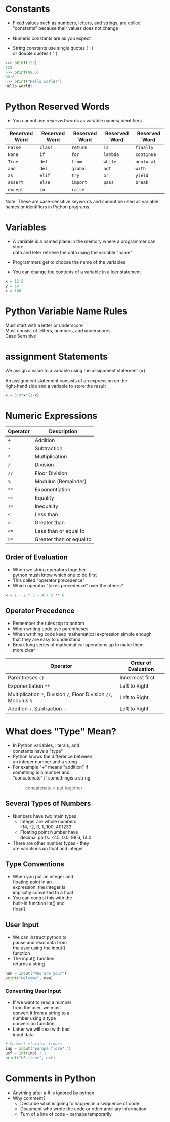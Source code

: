 # Constants

- Fixed values such as numbers, letters, and strings, are colled<br>
  "constants" because their values does not change

- Numeric constants are as you expect

- String constants use single quotes ( ' )<br>
  or double quotes ( " )

```python
>>> print(123)
123
>>> print(98.6)
98.6
>>> print("Hello world!")
Hello world!
```

# Python Reserved Words

- You cannot use reserved words as variable names/ identifiers

| Reserved Word | Reserved Word | Reserved Word | Reserved Word | Reserved Word |
| ------------- | ------------- | ------------- | ------------- | ------------- |
| `False`       | `class`       | `return`      | `is`          | `finally`     |
| `None`        | `if`          | `for`         | `lambda`      | `continue`    |
| `True`        | `def`         | `from`        | `while`       | `nonlocal`    |
| `and`         | `del`         | `global`      | `not`         | `with`        |
| `as`          | `elif`        | `try`         | `or`          | `yield`       |
| `assert`      | `else`        | `import`      | `pass`        | `break`       |
| `except`      | `in`          | `raise`       |               |               |

Note: These are case-sensitive keywords and cannot be used as variable names or identifiers in Python programs.

# Variables

- A variable is a named place in the memory where a programmer can store<br>
  data and leter retrieve the data using the variable "name"

- Programmers get to choose the name of the variables

- You can change the contents of a variable in a leer statement

```python
x = 12.2
y = 14
x = 100
```

# Python Variable Name Rules

Must start with a letter or underscore<br>
Must consist of letters, numbers, and underscores<br>
Case Sensitive

# assignment Statements

We assign a value to a variable using the assignment statement (=)

An assignment statement consists of an expression on the <br>
right-hand side and a variable to store the result

```python
x = 3.9*x*(1-x)
```

# Numeric Expressions

| Operator | Description              |
| -------- | ------------------------ |
| `+`      | Addition                 |
| `-`      | Subtraction              |
| `*`      | Multiplication           |
| `/`      | Division                 |
| `//`     | Floor Division           |
| `%`      | Modulus (Remainder)      |
| `**`     | Exponentiation           |
| `==`     | Equality                 |
| `!=`     | Inequality               |
| `<`      | Less than                |
| `>`      | Greater than             |
| `<=`     | Less than or equal to    |
| `>=`     | Greater than or equal to |

## Order of Evaluation

- When we string operators together<br>
  python mush know which one to do first
- This called "operator precedence"
- Which operator "takes precedence" over the others?

```python
x = 1 + 2 * 3 - 4 / 5 ** 6
```

## Operator Precedence

- Remember the rules top to bottom
- When writing code use parentheses
- When writhing code keep mathematical expression simple enough<br>
  that they are easy to understand
- Break long series of mathematical operations up to make them<br>
  more clear

| Operator                                                           | Order of Evaluation |
| ------------------------------------------------------------------ | ------------------- |
| Parentheses `()`                                                   | Innermost first     |
| Exponentiation `**`                                                | Left to Right       |
| Multiplication `*`, Division `/`, Floor Division `//`, Modulus `%` | Left to Right       |
| Addition `+`, Subtraction `-`                                      | Left to Right       |

# What does "Type" Mean?

- In Python variables, literals, and<br>
  constants have a "type"
- Python knows the difference between <br>
  an integer number and a string
- For example "+" means "addition" if<br>
  something is a number and <br>
  "concatenate" if somethingis a string
  > concatenate = put together

## Several Types of Numbers

- Numbers have two main types
  - Integer are whole numbers:<br>
    -14, -2, 0, 1, 100, 401233
  - Floating point Number have<br>
    decimal parts: -2.5, 0.0, 98.6, 14.0
- There are other number types - they <br>
  are variations on float and integer

## Type Conventions

- When you put an integer and <br>
  floating point in an <br>
  expression, the integer is <br>
  implicitly converted to a float
- You can control this with the <br>
  built-in function int() and <br>
  float()

## User Input

- We can instruct python to <br>
  pause and read data from<br>
  the user using the input() <br>
  function
- The input() function<br>
  returns a string

```python
nam = input("Who are you?")
print("welcome", nam)
```

### Converting User Input

- If we want to read a number<br>
  from the user, we must<br>
  convert it from a string to a <br>
  number using a type <br>
  conversion function
- Latter we will deal with bad <br>
  input data

```python
# Convert elevator floors
inp = input("Europe flore? ")
usf = int(inp) + 1
print("US floor", usf)
```

# Comments in Python

- Anything after a # is ignored by python
- Why comment?
  - Describe what is going to happen in a swquence of code
  - Document who wrote the code or other ancillary information
  - Turn of a line of code - perhaps temporarily
